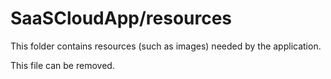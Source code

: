 # SaaSCloudApp/resources

This folder contains resources (such as images) needed by the application. 

This file can be removed.
